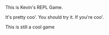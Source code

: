 This is Kevin's REPL Game.

It's pretty coo'. You should try it. If you're coo'.


This is still a cool game
